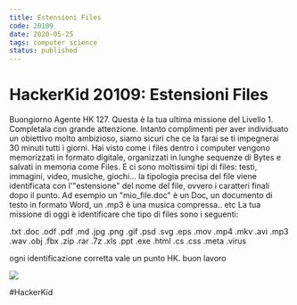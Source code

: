 ```yaml
---
title: Estensioni Files
code: 20109
date: 2020-05-25
tags: computer science
status: published
---
```

# HackerKid 20109: Estensioni Files

Buongiorno Agente HK 127. Questa è la tua ultima missione del Livello 1.
Completala con grande attenzione.
Intanto complimenti per aver individuato un obiettivo molto ambizioso, siamo sicuri che ce la farai se ti impegnerai 30 minuti tutti i giorni.
Hai visto come i files dentro i computer vengono memorizzati in formato digitale, organizzati in lunghe sequenze di Bytes e salvati in memoria come Files.
E ci sono moltissimi tipi di files: testi, immagini, video, musiche, giochi... la tipologia precisa del file viene identificata con l'"estensione" del nome del file, ovvero i caratteri finali dopo il punto. Ad esempio un "mio_file.doc" è un Doc, un documento di testo in formato Word, un .mp3 è una musica compressa.. etc
La tua missione di oggi è identificare che tipo di files sono i seguenti:

.txt
.doc
.odf
.pdf
.md
.jpg
.png
.gif
.psd
.svg
.eps
.mov
.mp4
.mkv
.avi
.mp3
.wav
.obj
.fbx
.zip
.rar
.7z
.xls
.ppt
.exe
.html
.cs
.css
.meta
.virus

ogni identificazione corretta vale un punto HK. buon lavoro

![](file_extensions.jpg)

#HackerKid
